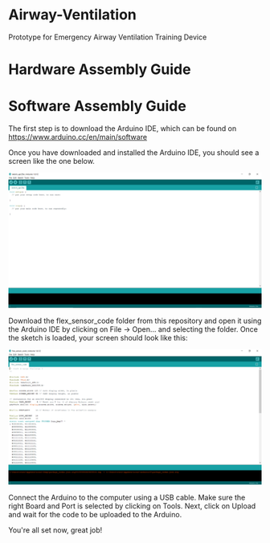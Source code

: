 # Airway-Ventilation
Prototype for Emergency Airway Ventilation Training Device

# Hardware Assembly Guide

# Software Assembly Guide

The first step is to download the Arduino IDE, which can be found on https://www.arduino.cc/en/main/software

Once you have downloaded and installed the Arduino IDE, you should see a screen like the one below. 

![](init_arduino.png)

Download the flex_sensor_code folder from this repository and open it using the Arduino IDE by clicking on File -> Open... and selecting the folder. Once the sketch is loaded, your screen should look like this:

![](loaded_arduino.png)

Connect the Arduino to the computer using a USB cable. Make sure the right Board and Port is selected by clicking on Tools. Next, 
click on Upload and wait for the code to be uploaded to the Arduino. 

You're all set now, great job!
